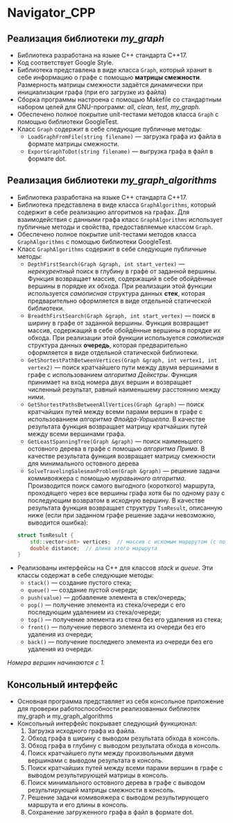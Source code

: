 # Navigator_CPP

## Реализация библиотеки _my_graph_

* Библиотека разработана на языке С++ стандарта C++17.
* Код соответствует Google Style.
* Библиотека представлена в виде класса `Graph`, который хранит в себе информацию о графе с помощью **матрицы смежности**. Размерность матрицы смежности задаётся динамически при инициализации графа (при его загрузке из файла)
* Сборка программы настроена с помощью Makefile со стандартным набором целей для GNU-программ: _all, clean, test, my_graph_.
* Обеспечено полное покрытие unit-тестами методов класса `Graph` с помощью библиотеки GoogleTest.
* Класс `Graph` содержит в себе следующие публичные методы:
    + `LoadGraphFromFile(string filename)` — загрузка графа из файла в формате матрицы смежности.
    + `ExportGraphToDot(string filename)` — выгрузка графа в файл в формате dot.

## Реализация библиотеки _my_graph_algorithms_

* Библиотека разработана на языке С++ стандарта C++17.
* Библиотека представлена в виде класса `GraphAlgorithms`, который содержит в себе реализацию алгоритмов на графах. Для взаимодействия с данными графа класс `GraphAlgorithms` использует публичные методы и свойства, предоставляемые классом `Graph`.
* Обеспечено полное покрытие unit-тестами методов класса `GraphAlgorithms` с помощью библиотеки GoogleTest.
* Класс `GraphAlgorithms` содержит в себе следующие публичные методы:    
    + `DepthFirstSearch(Graph &graph, int start_vertex)` — *нерекурентный* поиск в глубину в графе от заданной вершины. Функция возвращает массив, содержащий в себе обойдённые вершины в порядке их обхода. При реализации этой функции используется *самописная* структура данных **стек**, которая предварительно оформляется в виде отдельной статической библиотеки.
    + `BreadthFirstSearch(Graph &graph, int start_vertex)` — поиск в ширину в графе от заданной вершины. Функция возвращает массив, содержащий в себе обойдённые вершины в порядке их обхода. При реализации этой функции используется *самописная* структура данных **очередь**, которая предварительно оформляется в виде отдельной статической библиотеки.
    + `GetShortestPathBetweenVertices(Graph &graph, int vertex1, int vertex2)` — поиск кратчайшего пути между двумя вершинами в графе с использованием *алгоритма Дейкстры*. Функция принимает на вход номера двух вершин и возвращает численный результат, равный наименьшему расстоянию между ними.
    + `GetShortestPathsBetweenAllVertices(Graph &graph)` — поиск кратчайших путей между всеми парами вершин в графе с использованием *алгоритма Флойда-Уоршелла*. В качестве результата функция возвращает матрицу кратчайших путей между всеми вершинами графа.
    + `GetLeastSpanningTree(Graph &graph)` — поиск наименьшего остовного дерева в графе с помощью *алгоритма Прима*. В качестве результата функция возвращает матрицу смежности для минимального остовного дерева
    + `SolveTravelingSalesmanProblem(Graph &graph)` — решение задачи коммивояжера с помощью *муравьиного алгоритма*. Производится поиск самого выгодного (короткого) маршрута, проходящего через все вершины графа хотя бы по одному разу с последующим возвратом в исходную вершину. В качестве результата функция возвращает структуру `TsmResult`, описанную ниже (если при заданном графе решение задачи невозможно, выводится ошибка):
    ```cpp
    struct TsmResult {
        std::vector<int> vertices;  // массив с искомым маршрутом (с порядком обхода вершин)
        double distance;  // длина этого маршрута
    }
    ``` 
* Реализованы интерфейсы на C++ для классов _stack_ и _queue_. Эти классы содержат в себе следующие методы:
    + `stack()` — создание пустого стека;
    + `queue()` — создание пустой очереди;
    + `push(value)` — добавление элемента в стек/очередь;
    + `pop()` — получение элемента из стека/очереди с его последующим удалением из стека/очереди;
    + `top()` — получение элемента из стека без его удаления из стека;
    + `front()` — получение первого элемента из очереди без его удаления из очереди;
    + `back()` — получение последнего элемента из очереди без его удаления из очереди.

*Номера вершин начинаются с 1.*


## Консольный интерфейс

* Основная программа представляет из себя консольное приложение для проверки работоспособности реализованных библиотек my_graph и my_graph_algorithms
* Консольный интерфейс покрывает следующий функционал:
    1. Загрузка исходного графа из файла.
    2. Обход графа в ширину с выводом результата обхода в консоль.
    3. Обход графа в глубину с выводом результата обхода в консоль.
    4. Поиск кратчайшего пути между произвольными двумя вершинами с выводом результата в консоль.
    5. Поиск кратчайших путей между всеми парами вершин в графе с выводом результирующей матрицы в консоль.
    6. Поиск минимального остовного дерева в графе с выводом результирующей матрицы смежности в консоль.
    7. Решение задачи комивояжера с выводом результирующего маршрута и его длины в консоль.
    8. Сохранение загруженного графа в файл в формате dot.

